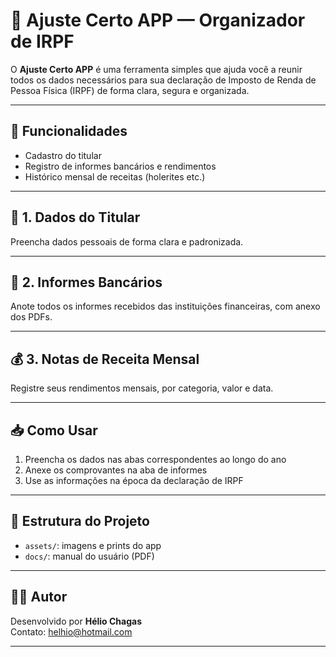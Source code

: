# 💼 Ajuste Certo APP — Organizador de IRPF

O **Ajuste Certo APP** é uma ferramenta simples que ajuda você a reunir todos os dados necessários para sua declaração de Imposto de Renda de Pessoa Física (IRPF) de forma clara, segura e organizada.

---

## 📲 Funcionalidades

- Cadastro do titular
- Registro de informes bancários e rendimentos
- Histórico mensal de receitas (holerites etc.)

---

## 👤 1. Dados do Titular

Preencha dados pessoais de forma clara e padronizada.

---

## 🏦 2. Informes Bancários

Anote todos os informes recebidos das instituições financeiras, com anexo dos PDFs.

---

## 💰 3. Notas de Receita Mensal

Registre seus rendimentos mensais, por categoria, valor e data.

---

## 📥 Como Usar

1. Preencha os dados nas abas correspondentes ao longo do ano
2. Anexe os comprovantes na aba de informes
3. Use as informações na época da declaração de IRPF

---

## 📁 Estrutura do Projeto

- `assets/`: imagens e prints do app
- `docs/`: manual do usuário (PDF)

---

## 🧑‍💻 Autor

Desenvolvido por **Hélio Chagas**  
Contato: [helhio@hotmail.com](mailto:helhio@hotmail.com)

---

